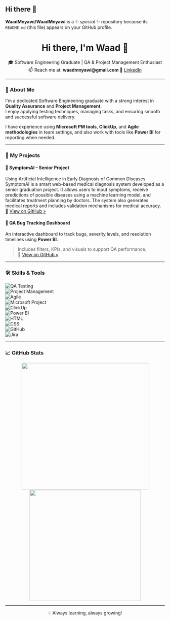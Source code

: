 ## Hi there 👋


**WaadMnyawi/WaadMnyawi** is a ✨ _special_ ✨ repository because its `README.md` (this file) appears on your GitHub profile.

<h1 align="center">Hi there, I'm Waad 👋</h1>

<p align="center">
  🎓 Software Engineering Graduate | QA & Project Management Enthusiast  
  <br/>
  📫 Reach me at: <strong>waadmnyawi@gmail.com</strong>  
  🔗 <a href="https://www.linkedin.com/in/waad-mnyawi-957696299/">LinkedIn</a>
</p>

---

### 🚀 About Me

I'm a dedicated Software Engineering graduate with a strong interest in **Quality Assurance** and **Project Management**.  
I enjoy applying testing techniques, managing tasks, and ensuring smooth and successful software delivery.

I have experience using **Microsoft PM tools**, **ClickUp**, and **Agile methodologies** in team settings, and also work with tools like **Power BI** for reporting when needed.

---

### 💼 My Projects

#### 🤖 SymptomAI – Senior Project
Using Artificial Intelligence in Early Diagnosis of Common Diseases  
SymptomAI is a smart web-based medical diagnosis system developed as a senior graduation project. It allows users to input symptoms, receive predictions of possible diseases using a machine learning model, and facilitates treatment planning by doctors. The system also generates medical reports and includes validation mechanisms for medical accuracy.  
🔗 [View on GitHub »](https://github.com/WaadMnyawi/SymptomAI-Senior-Project)

#### 🐞 QA Bug Tracking Dashboard
An interactive dashboard to track bugs, severity levels, and resolution timelines using **Power BI**.  
> Includes filters, KPIs, and visuals to support QA performance.  
🔗 [View on GitHub »](https://github.com/WaadMnyawi/qa-powerbi-dashboard)



---

### 🛠 Skills & Tools

![QA Testing](https://img.shields.io/badge/-QA%20Testing-blueviolet?style=flat-square)  
![Project Management](https://img.shields.io/badge/-Project%20Management-green?style=flat-square)  
![Agile](https://img.shields.io/badge/-Agile%20Methodologies-lightgrey?style=flat-square)  
![Microsoft Project](https://img.shields.io/badge/-Microsoft%20PM%20Tools-0078D7?style=flat-square&logo=microsoft)  
![ClickUp](https://img.shields.io/badge/-ClickUp-purple?style=flat-square&logo=clickup)  
![Power BI](https://img.shields.io/badge/-Power%20BI-yellow?style=flat-square&logo=powerbi)  
![HTML](https://img.shields.io/badge/-HTML5-orange?style=flat-square&logo=html5)  
![CSS](https://img.shields.io/badge/-CSS3-blue?style=flat-square&logo=css3)  
![GitHub](https://img.shields.io/badge/-GitHub-181717?style=flat-square&logo=github)  
![Jira](https://img.shields.io/badge/-Jira-0052CC?style=flat-square&logo=jira)

---

### 📈 GitHub Stats

<p align="center">
  <img src="https://github-readme-stats.vercel.app/api?username=WaadMnyawi&show_icons=true&theme=default" width="400"/>
  <img src="https://github-readme-stats.vercel.app/api/top-langs/?username=WaadMnyawi&layout=compact" width="350"/>
</p>

---

<p align="center">
  💡 Always learning, always growing!
</p>


